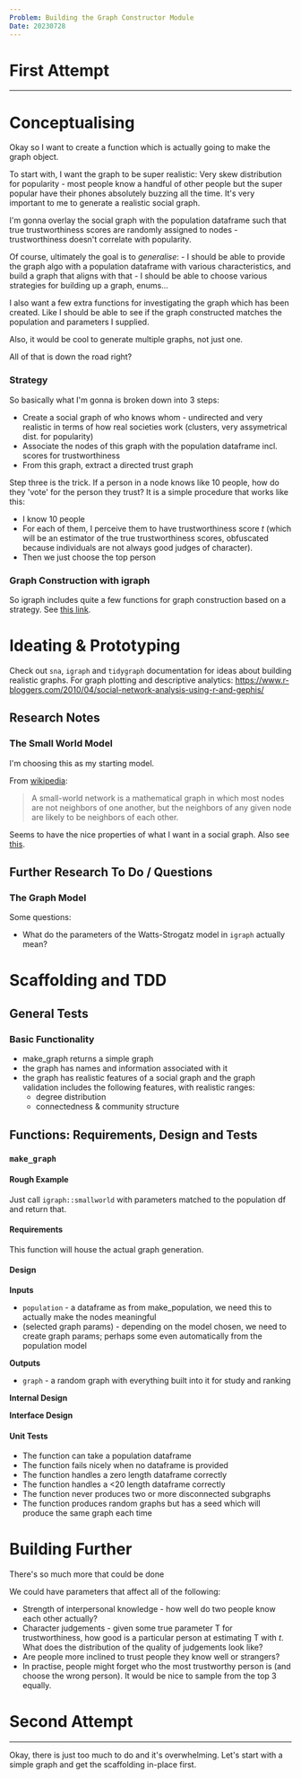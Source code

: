 ```yaml
---
Problem: Building the Graph Constructor Module
Date: 20230728
---
```


# First Attempt
----

# Conceptualising

Okay so I want to create a function which is actually going to make the graph object.

To start with, I want the graph to be super realistic: Very skew distribution for popularity - most people know a handful of other people but the super popular have their phones absolutely buzzing all the time. It's very important to me to generate a realistic social graph.

I'm gonna overlay the social graph with the population dataframe such that true trustworthiness scores are randomly assigned to nodes - trustworthiness doesn't correlate with popularity.

Of course, ultimately the goal is to *generalise*: - I should be able to provide the graph algo with a population dataframe with various characteristics, and build a graph that aligns with that - I should be able to choose various strategies for building up a graph, enums...

I also want a few extra functions for investigating the graph which has been created. Like I should be able to see if the graph constructed matches the population and parameters I supplied.

Also, it would be cool to generate multiple graphs, not just one.

All of that is down the road right?

### Strategy

So basically what I'm gonna is broken down into 3 steps:

-   Create a social graph of who knows whom - undirected and very realistic in terms of how real societies work (clusters, very assymetrical dist. for popularity)
-   Associate the nodes of this graph with the population dataframe incl. scores for trustworthiness
-   From this graph, extract a directed trust graph

Step three is the trick. If a person in a node knows like 10 people, how do they 'vote' for the person they trust? It is a simple procedure that works like this:

-   I know 10 people
-   For each of them, I perceive them to have trustworthiness score *t* (which will be an estimator of the true trustworthiness scores, obfuscated because individuals are not always good judges of character).
-   Then we just choose the top person

### Graph Construction with igraph

So igraph includes quite a few functions for graph construction based on a strategy. See [this link](https://r.igraph.org/reference/index.html#construction).





# Ideating & Prototyping

Check out `sna`, `igraph` and `tidygraph` documentation for ideas about building realistic graphs. For graph plotting and descriptive analytics: <https://www.r-bloggers.com/2010/04/social-network-analysis-using-r-and-gephis/>

## Research Notes

### The Small World Model
I'm choosing this as my starting model.

From [wikipedia](https://en.wikipedia.org/wiki/Small-world_network):

> A small-world network is a mathematical graph in which most nodes are not neighbors of one another, but the neighbors of any given node are likely to be neighbors of each other.

Seems to have the nice properties of what I want in a social graph. Also see [this](https://en.wikipedia.org/wiki/Watts–Strogatz_model).

## Further Research To Do / Questions

### The Graph Model

Some questions:
* What do the parameters of the Watts-Strogatz model in `igraph` actually mean?


# Scaffolding and TDD

## General Tests

### Basic Functionality

* make_graph returns a simple graph
* the graph has names and information associated with it
* the graph has realistic features of a social graph and the graph validation includes the following features, with realistic ranges:
  * degree distribution
  * connectedness & community structure

## Functions: Requirements, Design and Tests

### `make_graph`

#### Rough Example

Just call `igraph::smallworld` with parameters matched to the population df and return that.

#### Requirements
This function will house the actual graph generation.

#### Design
**Inputs**

* `population` - a dataframe as from make_population, we need this to actually make the nodes meaningful
* (selected graph params) - depending on the model chosen, we need to create graph params; perhaps some even automatically from the population model

**Outputs**

* `graph` - a random graph with everything built into it for study and ranking

**Internal Design**

**Interface Design**


#### Unit Tests

* The function can take a population dataframe
* The function fails nicely when no dataframe is provided
* The function handles a zero length dataframe correctly
* The function handles a <20 length dataframe correctly
* The function never produces two or more disconnected subgraphs
* The function produces random graphs but has a seed which will produce the same graph each time












# Building Further

There's so much more that could be done

We could have parameters that affect all of the following:

-   Strength of interpersonal knowledge - how well do two people know each other actually?
-   Character judgements - given some true parameter T for trustworthiness, how good is a particular person at estimating T with *t*. What does the distribution of the quality of judgements look like?
-   Are people more inclined to trust people they know well or strangers?
-   In practise, people might forget who the most trustworthy person is (and choose the wrong person). It would be nice to sample from the top 3 equally.

# Second Attempt
-----

Okay, there is just too much to do and it's overwhelming.
Let's start with a simple graph and get the scaffolding in-place first.